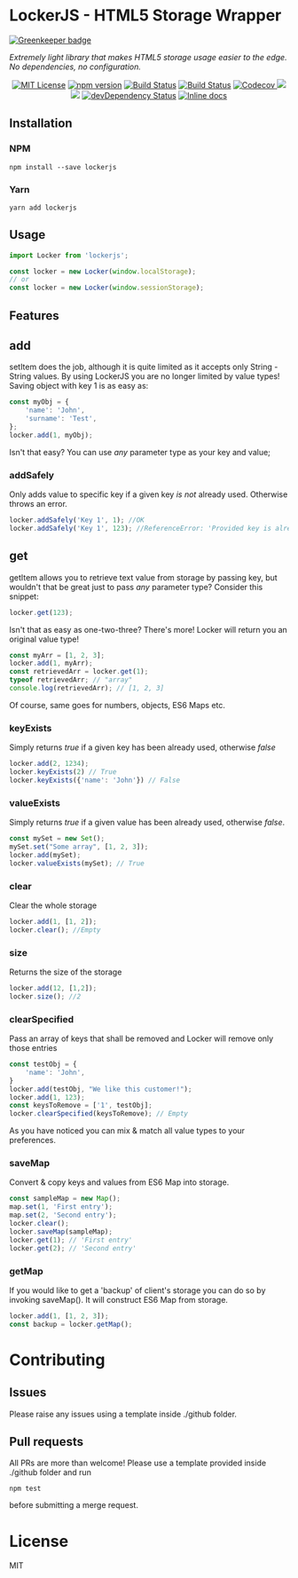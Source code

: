 # LockerJS - HTML5 Storage Wrapper

[![Greenkeeper badge](https://badges.greenkeeper.io/Bartosz-D3V/Locker.js.svg)](https://greenkeeper.io/)

_Extremely light library that makes HTML5 storage usage easier to the edge. No dependencies, no configuration._
<br>
<p align="center">
<a href="https://www.npmjs.com/package/lockerjs"><img src="https://img.shields.io/npm/l/express.svg" alt="MIT License"></a>
<a href="https://www.npmjs.com/package/lockerjs"><img src="https://img.shields.io/npm/v/lockerjs.svg" alt="npm version"></a>
<a href="https://travis-ci.org/Bartosz-D3V/Locker.js"><img src="https://travis-ci.org/Bartosz-D3V/Locker.js.svg?branch=master" alt="Build Status"></a>
<a href="https://ci.appveyor.com/project/Bartosz-D3V/locker-js"><img src="https://ci.appveyor.com/api/projects/status/ceq04cukdgoci2eq?svg=true" alt="Build Status"></a>
<a href="https://codecov.io/gh/Bartosz-D3V/Locker.JS">
  <img src="https://codecov.io/gh/Bartosz-D3V/Locker.JS/branch/master/graph/badge.svg" alt="Codecov" />
</a>
<a href="https://codeclimate.com/github/Bartosz-D3V/Locker.js"><img src="https://codeclimate.com/github/Bartosz-D3V/Locker.js/badges/gpa.svg" /></a>
<a href="https://david-dm.org/bartosz-d3v/lockerjs" title="dependencies status"><img src="https://david-dm.org/bartosz-d3v/lockerjs/status.svg"/></a>
<a href="https://david-dm.org/bartosz-d3v/lockerjs/?type=dev"><img src="https://david-dm.org/bartosz-d3v/lockerjs/dev-status.svg" alt="devDependency Status"></a>
<a href="https://inch-ci.org/github/Bartosz-D3V/locker.js"><img src="http://inch-ci.org/github/Bartosz-D3V/Locker.JS.svg?branch=master" alt="Inline docs"></a>
</p>


## Installation
### NPM
` npm install --save lockerjs `
### Yarn
` yarn add lockerjs `

## Usage
```js
import Locker from 'lockerjs';

const locker = new Locker(window.localStorage);
// or
const locker = new Locker(window.sessionStorage);
```

## Features


## add
setItem does the job, although it is quite limited as it accepts only String - String values.
By using LockerJS you are no longer limited by value types!
Saving object with key 1 is as easy as:
```js
const myObj = {
    'name': 'John',
    'surname': 'Test',
};
locker.add(1, myObj);
```
Isn't that easy?
You can use _any_ parameter type as your key and value;

### addSafely
Only adds value to specific key if a given key _is not_ already used.
Otherwise throws an error.
```js
locker.addSafely('Key 1', 1); //OK
locker.addSafely('Key 1', 123); //ReferenceError: 'Provided key is already in use'
```

## get
getItem allows you to retrieve text value from storage by passing key, but wouldn't that be great just to pass _any_ parameter type?
Consider this snippet:
```js
locker.get(123);
```
Isn't that as easy as one-two-three?
There's more!
Locker will return you an original value type!
```js
const myArr = [1, 2, 3];
locker.add(1, myArr);
const retrievedArr = locker.get(1);
typeof retrievedArr; // "array"
console.log(retrievedArr); // [1, 2, 3]
```
Of course, same goes for numbers, objects, ES6 Maps etc.
### keyExists
Simply returns _true_ if a given key has been already used, otherwise _false_
```js
locker.add(2, 1234);
locker.keyExists(2) // True
locker.keyExists({'name': 'John'}) // False
```
### valueExists
Simply returns _true_ if a given value has been already used, otherwise _false_.
```js
const mySet = new Set();
mySet.set("Some array", [1, 2, 3]);
locker.add(mySet);
locker.valueExists(mySet); // True
```
### clear
Clear the whole storage
```js
locker.add(1, [1, 2]);
locker.clear(); //Empty
```
### size
Returns the size of the storage
```js
locker.add(12, [1,2]);
locker.size(); //2
```

### clearSpecified
Pass an array of keys that shall be removed and Locker will remove only those entries
```js
const testObj = {
    'name': 'John',
}
locker.add(testObj, "We like this customer!");
locker.add(1, 123);
const keysToRemove = ['1', testObj];
locker.clearSpecified(keysToRemove); // Empty
```
As you have noticed you can mix & match all value types to your preferences.

### saveMap
Convert & copy keys and values from ES6 Map into storage.
```js
const sampleMap = new Map();
map.set(1, 'First entry');
map.set(2, 'Second entry');
locker.clear();
locker.saveMap(sampleMap);
locker.get(1); // 'First entry'
locker.get(2); // 'Second entry'
```

### getMap
If you would like to get a 'backup' of client's storage you can do so by invoking saveMap().
It will construct ES6 Map from storage.
```js
locker.add(1, [1, 2, 3]);
const backup = locker.getMap();
```

# Contributing

## Issues
Please raise any issues using a template inside ./github folder.

## Pull requests
All PRs are more than welcome!
Please use a template provided inside ./github folder and run
```
npm test
```
before submitting a merge request.


# License
MIT
